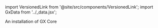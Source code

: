import VersionedLink from '@site/src/components/VersionedLink';
import GxData from '../_data.jsx';

<span><VersionedLink to='/core/set_up_a_gx_environment/install_gx'>An installation of GX Core</VersionedLink></span>